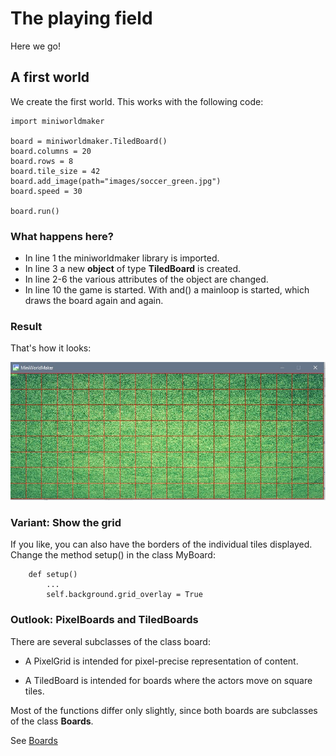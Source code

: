 The playing field
=============

Here we go!

## A first world

We create the first world. This works with the following code:

```
import miniworldmaker

board = miniworldmaker.TiledBoard()
board.columns = 20
board.rows = 8
board.tile_size = 42
board.add_image(path="images/soccer_green.jpg")
board.speed = 30

board.run()
```

### What happens here?

  * In line 1 the miniworldmaker library is imported.
  * In line 3 a new **object** of type **TiledBoard** is created.
  * In line 2-6 the various attributes of the object are changed.
  * In line 10 the game is started. With and() a mainloop is started, which draws the board again and again.

### Result

That's how it looks:

![tiles](../_images/grid.jpg)

### Variant: Show the grid

If you like, you can also have the borders of the individual tiles displayed.
Change the method setup() in the class MyBoard:

```
    def setup()
        ...
        self.background.grid_overlay = True
```

### Outlook: PixelBoards and TiledBoards

There are several subclasses of the class board:

  * A PixelGrid is intended for pixel-precise representation of content.
  
  * A TiledBoard is intended for boards where the actors move on square tiles.
  
Most of the functions differ only slightly, since both boards are subclasses of the class **Boards**.

See [Boards](../key_concepts/boards.md)
